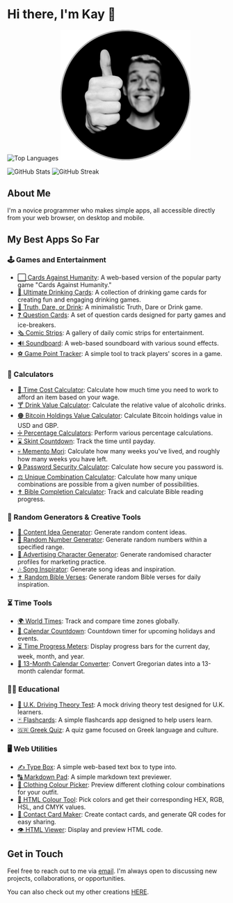 # Hi there, I'm Kay 👋

![Top Languages](https://github-readme-stats.vercel.app/api/top-langs/?username=kay-who-codes&layout=compact&theme=radical) ![Kay Image](Kay%20Image.png) 

![GitHub Stats](https://github-readme-stats.vercel.app/api?username=kay-who-codes&show_icons=true&theme=radical)  ![GitHub Streak](https://streak-stats.demolab.com/?user=kay-who-codes&theme=radical)


## About Me

I'm a novice programmer who makes simple apps, all accessible directly from your web browser, on desktop and mobile.

## My Best Apps So Far

### 🕹️ Games and Entertainment
- [⬜ Cards Against Humanity](https://github.com/kay-who-codes/Cards-Against-Humanity/): A web-based version of the popular party game "Cards Against Humanity."
- [🍻 Ultimate Drinking Cards](https://github.com/kay-who-codes/Ultimate-Drinking-Cards): A collection of drinking game cards for creating fun and engaging drinking games.
- [🫢 Truth, Dare, or Drink](https://github.com/kay-who-codes/Truth-Dare-or-Drink): A minimalistic Truth, Dare or Drink game. 
- [❓ Question Cards](https://github.com/kay-who-codes/Question-Cards/): A set of question cards designed for party games and ice-breakers.
- [🗞️ Comic Strips](https://github.com/kay-who-codes/Daily-Comic-Strips/): A gallery of daily comic strips for entertainment.
- [🔊 Soundboard](https://github.com/kay-who-codes/Soundboard/): A web-based soundboard with various sound effects. 
- [⚽ Game Point Tracker](https://github.com/kay-who-codes/Game-Point-Tracker/): A simple tool to track players' scores in a game. 

### 🧮 Calculators
- [🟰 Time Cost Calculator](https://github.com/kay-who-codes/Time-Cost-Calculator): Calculate how much time you need to work to afford an item based on your wage.
- [🍸 Drink Value Calculator](https://github.com/kay-who-codes/Drink-Value-Calculator/): Calculate the relative value of alcoholic drinks.
- [🟠 Bitcoin Holdings Value Calculator](https://github.com/kay-who-codes/Bitcoin-Holdings-Value-Calculator/): Calculate Bitcoin holdings value in USD and GBP.
- [➗ Percentage Calculators](https://github.com/kay-who-codes/Percentage-Calculators/): Perform various percentage calculations.
- [⌛ Skint Countdown](https://github.com/kay-who-codes/Skint-Countdown/): Track the time until payday.
- [💀 Memento Mori](https://github.com/kay-who-codes/Memento-Mori): Calculate how many weeks you've lived, and roughly how many weeks you have left.
- [🔒 Password Security Calculator](https://github.com/kay-who-codes/Password-Security-Calculator): Calculate how secure you password is.
- [⚖️ Unique Combination Calculator](https://github.com/kay-who-codes/Unique-Combination-Calculator): Calculate how many unique combinations are possible from a given number of possibilities.
- [✝️ Bible Completion Calculator](https://github.com/kay-who-codes/Bible-Completion-Calculator/): Track and calculate Bible reading progress.

### 🎲 Random Generators & Creative Tools
- [💭 Content Idea Generator](https://github.com/kay-who-codes/Content-Idea-Generator): Generate random content ideas.
- [🔢 Random Number Generator](https://github.com/kay-who-codes/Random-Numbers/): Generate random numbers within a specified range.
- [📣 Advertising Character Generator](https://github.com/kay-who-codes/Ad-Target-Generator/): Generate randomised character profiles for marketing practice.
- [🎶 Song Inspirator](https://github.com/kay-who-codes/Song-Inspirator/): Generate song ideas and inspiration.
- [✝️ Random Bible Verses](https://github.com/kay-who-codes/Random-Bible-Verse/): Generate random Bible verses for daily inspiration.

### ⏳ Time Tools
- [🌍 World Times](https://github.com/kay-who-codes/World-Times/): Track and compare time zones globally.
- [📅 Calendar Countdown](https://github.com/kay-who-codes/Calendar-Holiday-Countdown/): Countdown timer for upcoming holidays and events.
- [⏳ Time Progress Meters](https://github.com/kay-who-codes/Time-Progress-Meters/): Display progress bars for the current day, week, month, and year.
- [📅 13-Month Calendar Converter](https://github.com/kay-who-codes/13-Month-Calendar-Converter/): Convert Gregorian dates into a 13-month calendar format.

### 👨‍🎓 Educational
- [🚗 U.K. Driving Theory Test](https://github.com/kay-who-codes/UK-Driving-Theory-Test/): A mock driving theory test designed for U.K. learners.
- [🃏 Flashcards](https://github.com/kay-who-codes/Flashcards): A simple flashcards app designed to help users learn.
- [🇬🇷 Greek Quiz](https://github.com/kay-who-codes/Greek-Quiz/): A quiz game focused on Greek language and culture.

### 🖥️ Web Utilities
- [✍️ Type Box](https://github.com/kay-who-codes/Type-Box): A simple web-based text box to type into.
- [🔠 Markdown Pad](https://github.com/kay-who-codes/Markdown-Pad/): A simple markdown text previewer.
- [👕 Clothing Colour Picker](https://github.com/kay-who-codes/Clothing-Colour-Picker): Preview different clothing colour combinations for your outfit.
- [🎨 HTML Colour Tool](https://github.com/kay-who-codes/HTML-Colour-Tool): Pick colors and get their corresponding HEX, RGB, HSL, and CMYK values.
- [🪪 Contact Card Maker](https://github.com/kay-who-codes/Contact-Card-Maker): Create contact cards, and generate QR codes for easy sharing.
- [👁️ HTML Viewer](https://github.com/kay-who-codes/HTML-Displayer/): Display and preview HTML code.

## Get in Touch

Feel free to reach out to me via [email](mailto:kaywhocreates@gmail.com). 
I'm always open to discussing new projects, collaborations, or opportunities.

You can also check out my other creations [HERE](https://www.linktr.ee/kaywhocreates).
